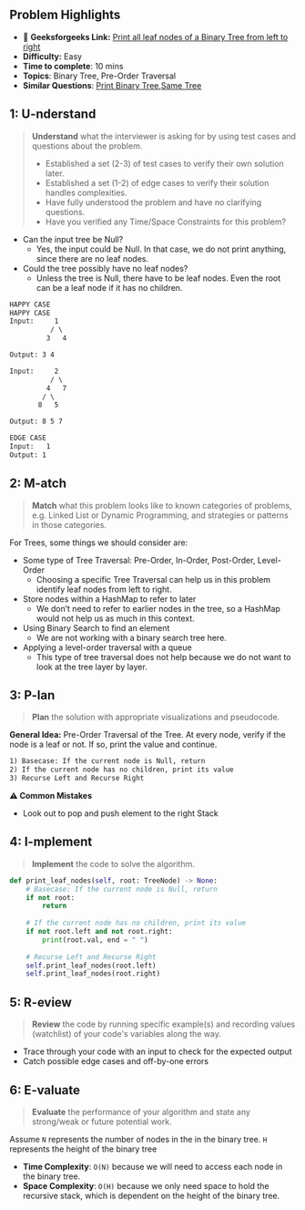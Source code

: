 ## Problem Highlights

* 🔗 **Geeksforgeeks Link:**  [Print all leaf nodes of a Binary Tree from left to right](https://www.geeksforgeeks.org/print-leaf-nodes-left-right-binary-tree/)
* **Difficulty:** Easy
* **Time to complete**: 10 mins
* **Topics**: Binary Tree, Pre-Order Traversal
* **Similar Questions**: [Print Binary Tree](https://leetcode.com/problems/print-binary-tree/),[Same Tree](https://leetcode.com/problems/same-tree/)
## 1: U-nderstand
 
> **Understand** what the interviewer is asking for by using test cases and questions about the problem.
> 
> - Established a set (2-3) of test cases to verify their own solution later.
> - Established a set (1-2) of edge cases to verify their solution handles complexities.
> - Have fully understood the problem and have no clarifying questions.
> - Have you verified any Time/Space Constraints for this problem?

- Can the input tree be Null?
    - Yes, the input could be Null. In that case, we do not print anything, since there are no leaf nodes.
- Could the tree possibly have no leaf nodes?
    - Unless the tree is Null, there have to be leaf nodes. Even the root can be a leaf node if it has no children.
```markdown
HAPPY CASE
HAPPY CASE
Input:     1
          / \
         3   4

Output: 3 4

Input:     2
          / \
         4   7
        / \
       8   5

Output: 8 5 7

EDGE CASE
Input:   1
Output: 1 
```   
    
## 2: M-atch

<!-- See https://docs.google.com/document/d/1hYT1hoOJ6pFIt8A5q-PIZmYP7pB4WqlzyUJgFx9x2mY/edit#heading=h.ya2de4n4zsds for list of algorithms based on question type-->

> **Match** what this problem looks like to known categories of problems, e.g. Linked List or Dynamic Programming, and strategies or patterns in those categories.

For Trees, some things we should consider are:
- Some type of Tree Traversal: Pre-Order, In-Order, Post-Order, Level-Order
    - Choosing a specific Tree Traversal can help us in this problem identify leaf nodes from left to right.
- Store nodes within a HashMap to refer to later
    - We don’t need to refer to earlier nodes in the tree, so a HashMap would not help us as much in this context.
- Using Binary Search to find an element
    - We are not working with a binary search tree here.
- Applying a level-order traversal with a queue
    - This type of tree traversal does not help because we do not want to look at the tree layer by layer.
## 3: P-lan

> **Plan** the solution with appropriate visualizations and pseudocode.

**General Idea:** Pre-Order Traversal of the Tree. At every node, verify if the node is a leaf or not. If so, print the value and continue.





```markdown
1) Basecase: If the current node is Null, return
2) If the current node has no children, print its value
3) Recurse Left and Recurse Right
```

**⚠️ Common Mistakes**

* Look out to pop and push element to the right Stack
## 4: I-mplement

> **Implement** the code to solve the algorithm.

```python
def print_leaf_nodes(self, root: TreeNode) -> None:
    # Basecase: If the current node is Null, return
    if not root:
        return
    
    # If the current node has no children, print its value
    if not root.left and not root.right:
        print(root.val, end = " ")
        
    # Recurse Left and Recurse Right
    self.print_leaf_nodes(root.left)
    self.print_leaf_nodes(root.right)
```
## 5: R-eview

> **Review** the code by running specific example(s) and recording values (watchlist) of your code's variables along the way.

- Trace through your code with an input to check for the expected output
- Catch possible edge cases and off-by-one errors

## 6: E-valuate

> **Evaluate** the performance of your algorithm and state any strong/weak or future potential work.

Assume `N` represents the number of nodes in the in the binary tree. `H` represents the height of the binary tree

* **Time Complexity**: `O(N)` because we will need to access each node in the binary tree.
* **Space Complexity**: `O(H)` because we only need space to hold the recursive stack, which is dependent on the height of the binary tree. 